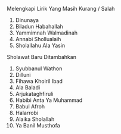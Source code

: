 Melengkapi Lirik Yang Masih Kurang / Salah
1. Dinunaya
2. Biladun Habahallah
3. Yammimnah Walmadinah
4. Annabi Shollualaih
5. Sholallahu Ala Yasin


Sholawat Baru Ditambahkan
1. Syubbanul Wathon
2. Dilluni
3. Fihawa Khoiril Ibad
4. Ala Baladi
5. Arjukataghfiruli
6. Habibi Anta Ya Muhammad
7. Babul Afroh
8. Halarrobi
9. Alaika Sholallah
10. Ya Banil Musthofa
